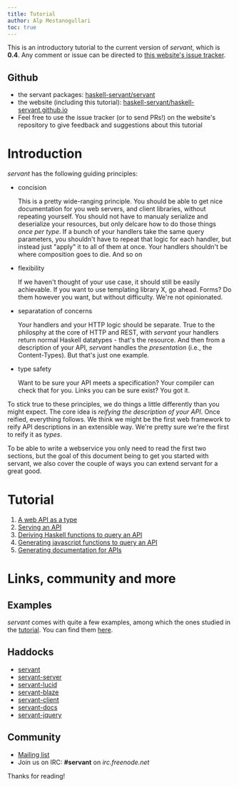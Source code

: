 ```yaml
---
title: Tutorial
author: Alp Mestanogullari
toc: true
---
```


This is an introductory tutorial to the current version of *servant*, which is **0.4**. Any comment or issue can be directed to [this website's issue tracker](http://github.com/haskell-servant/haskell-servant.github.io/issues).

## Github

- the servant packages: [haskell-servant/servant](https://github.com/haskell-servant/servant)
- the website (including this tutorial): [haskell-servant/haskell-servant.github.io](https://github.com/haskell-servant/haskell-servant.github.io/tree/hakyll)
- Feel free to use the issue tracker (or to send PRs!) on the website's repository to give feedback and suggestions about this tutorial

# Introduction

*servant* has the following guiding principles:

- concision

   This is a pretty wide-ranging principle. You should be able to get nice
   documentation for you web servers, and client libraries, without repeating
   yourself. You should not have to manualy serialize and deserialize your
   resources, but only delcare how to do those things *once per type*. If a
   bunch of your handlers take the same query parameters, you shouldn't have to
   repeat that logic for each handler, but instead just "apply" it to all of
   them at once. Your handlers shouldn't be where composition goes to die. And
   so on

- flexibility

   If we haven't thought of your use case, it should still be easily
   achievable. If you want to use templating library X, go ahead. Forms? Do
   them however you want, but without difficulty. We're not opinionated.

- separatation of concerns

   Your handlers and your HTTP logic should be separate. True to the philosphy
   at the core of HTTP and REST, with *servant* your handlers return normal
   Haskell datatypes - that's the resource. And then from a description of your
   API, *servant* handles the *presentation* (i.e., the Content-Types). But
   that's just one example.

- type safety

   Want to be sure your API meets a specification? Your compiler can check
   that for you. Links you can be sure exist? You got it.

To stick true to these principles, we do things a little differently than you
might expect. The core idea is *reifying the description of your API*. Once
reified, everything follows. We think we might be the first web framework to
reify API descriptions in an extensible way. We're pretty sure we're the first
to reify it as *types*.

To be able to write a webservice you only need to read the first two sections,
but the goal of this document being to get you started with servant, we also
cover the couple of ways you can extend servant for a great good.

# Tutorial

1. [A web API as a type](/tutorial/api-type.html)
2. [Serving an API](/tutorial/server.html)
3. [Deriving Haskell functions to query an API](/tutorial/client.html)
4. [Generating javascript functions to query an API](/tutorial/javascript.html)
5. [Generating documentation for APIs](/tutorial/docs.html)

# Links, community and more

## Examples

*servant* comes with quite a few examples, among which the ones studied in the [tutorial](/tutorial). You can find them [here](https://github.com/haskell-servant/servant/tree/master/servant-examples).

## Haddocks

- [servant](http://hackage.haskell.org/package/servant)
- [servant-server](http://hackage.haskell.org/package/servant-server)
- [servant-lucid](http://hackage.haskell.org/package/servant-lucid)
- [servant-blaze](http://hackage.haskell.org/package/servant-blaze)
- [servant-client](http://hackage.haskell.org/package/servant-client)
- [servant-docs](http://hackage.haskell.org/package/servant-docs)
- [servant-jquery](http://hackage.haskell.org/package/servant-jquery)

## Community

- [Mailing list](https://groups.google.com/forum/#!forum/haskell-servant)
- Join us on IRC: **#servant** on *irc.freenode.net*

Thanks for reading!
